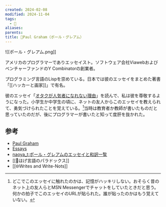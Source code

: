 ```yaml
---
created: 2024-02-08
modified: 2024-11-04
tags:
  - 👤
aliases: 
parents: 
title: 👤Paul Graham（ポール・グレアム）
---
```

![[ポール・グレアム.png]]

アメリカのプログラマーでありエッセイスト。ソフトウェア会社ViawebおよびベンチャーファンドのY Combinatorの創業者。

プログラミング言語のLispを崇めている。日本では彼のエッセイをまとめた著書「[[ハッカーと画家]]」で有名。

彼のエッセイ「[オタクが人気者になれない理由](https://www.blog.net/nerds-jp.htm)」を読んで、私は彼を尊敬するようになった。小学生か中学生の頃に、ネットの友人からこのエッセイを教えられて、勇気づけられたことを覚えている。[^when]当時は教育者か教師が書いたものだと思っていたのだが、後にプログラマーが書いたと知って度肝を抜かれた。

## 参考
- [Paul Graham](https://www.paulgraham.com/)
- [Essays](https://www.paulgraham.com/articles.html)
- [naoya\_t:ポール・グレアムのエッセイと和訳一覧](https://practical-scheme.net/wiliki/wiliki.cgi?naoya_t:%E3%83%9D%E3%83%BC%E3%83%AB%E3%83%BB%E3%82%B0%E3%83%AC%E3%82%A2%E3%83%A0%E3%81%AE%E3%82%A8%E3%83%83%E3%82%BB%E3%82%A4%E3%81%A8%E5%92%8C%E8%A8%B3%E4%B8%80%E8%A6%A7)
- [[📝ほげ言語のパラドックス]]
- [[🌐Writes and Write-Nots]]

[^when]: どこでこのエッセイに触れたのかは、記憶がハッキリしない。おそらく昔のネット上の友人らとMSN Messengerでチャットをしていたときだと思う。何かの拍子でこのエッセイのURLが貼られた。誰が貼ったのかはもう覚えていない。